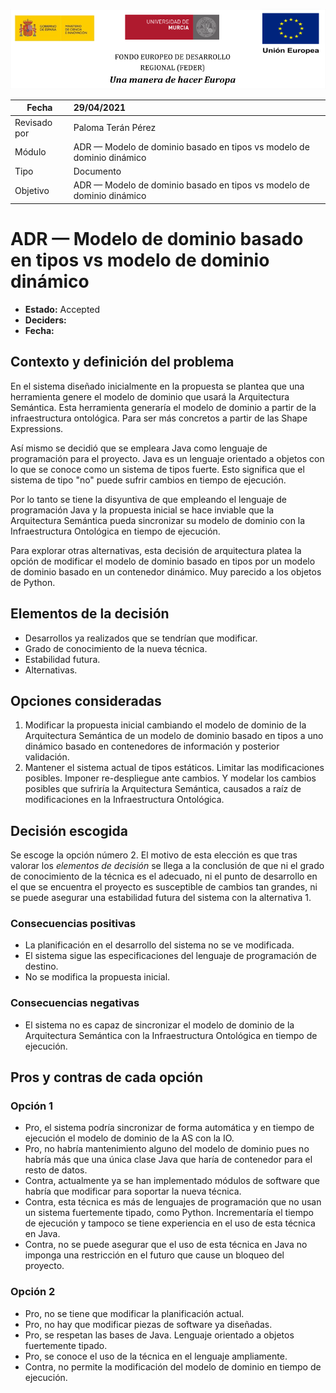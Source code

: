 ![](./resources/logos_feder.png)

| Fecha        | 29/04/2021                                                   |
| ------------ | :----------------------------------------------------------- |
| Revisado por | Paloma Terán Pérez                                           |
| Módulo       | ADR — Modelo de dominio basado en tipos vs modelo de dominio dinámico |
| Tipo         | Documento                                                    |
| Objetivo     | ADR — Modelo de dominio basado en tipos vs modelo de dominio dinámico |



# ADR — Modelo de dominio basado en tipos vs modelo de dominio dinámico

- **Estado:** Accepted
- **Deciders:**
- **Fecha:**

## Contexto y definición del problema

En el sistema diseñado inicialmente en la propuesta se plantea que una herramienta genere el modelo de dominio que usará la Arquitectura Semántica. Esta herramienta generaría el modelo de dominio a partir de la infraestructura ontológica. Para ser más concretos a partir de las Shape Expressions.

Así mismo se decidió que se empleara Java como lenguaje de programación para el proyecto. Java es un lenguaje orientado a objetos con lo que se conoce como un sistema de tipos fuerte. Esto significa que el sistema de tipo "no" puede sufrir cambios en tiempo de ejecución.

Por lo tanto se tiene la disyuntiva de que empleando el lenguaje de programación Java y la propuesta inicial se hace inviable que la Arquitectura Semántica pueda sincronizar su modelo de dominio con la Infraestructura Ontológica en tiempo de ejecución.

Para explorar otras alternativas, esta decisión de arquitectura platea la opción de modificar el modelo de dominio basado en tipos por un modelo de dominio basado en un contenedor dinámico. Muy parecido a los objetos de Python.

## Elementos de la decisión

- Desarrollos ya realizados que se tendrían que modificar.
- Grado de conocimiento de la nueva técnica.
- Estabilidad futura.
- Alternativas.

## Opciones consideradas

1. Modificar la propuesta inicial cambiando el modelo de dominio de la Arquitectura Semántica de un modelo de dominio basado en tipos a uno dinámico basado en contenedores de información y posterior validación.
2. Mantener el sistema actual de tipos estáticos. Limitar las modificaciones posibles. Imponer re-despliegue ante cambios. Y modelar los cambios posibles que sufriría la Arquitectura Semántica, causados a raíz de modificaciones en la Infraestructura Ontológica.

## Decisión escogida

Se escoge la opción número 2. El motivo de esta elección es que tras valorar los *elementos de decisión* se llega a la conclusión de que ni el grado de conocimiento de la técnica es el adecuado, ni el punto de desarrollo en el que se encuentra el proyecto es susceptible de cambios tan grandes, ni se puede asegurar una estabilidad futura del sistema con la alternativa 1.

### Consecuencias positivas

- La planificación en el desarrollo del sistema no se ve modificada.
- El sistema sigue las especificaciones del lenguaje de programación de destino.
- No se modifica la propuesta inicial.

### Consecuencias negativas

- El sistema no es capaz de sincronizar el modelo de dominio de la Arquitectura Semántica con la Infraestructura Ontológica en tiempo de ejecución.

## Pros y contras de cada opción

### Opción 1

- Pro, el sistema podría sincronizar de forma automática y en tiempo de ejecución el modelo de dominio de la AS con la IO.
- Pro, no habría mantenimiento alguno del modelo de dominio pues no habría más que una única clase Java que haría de contenedor para el resto de datos.
- Contra, actualmente ya se han implementado módulos de software que habría que modificar para soportar la nueva técnica.
- Contra, esta técnica es más de lenguajes de programación que no usan un sistema fuertemente tipado, como Python. Incrementaría el tiempo de ejecución y tampoco se tiene experiencia en el uso de esta técnica en Java.
- Contra, no se puede asegurar que el uso de esta técnica en Java no imponga una restricción en el futuro que cause un bloqueo del proyecto.

### Opción 2

- Pro, no se tiene que modificar la planificación actual.
- Pro, no hay que modificar piezas de software ya diseñadas.
- Pro, se respetan las bases de Java. Lenguaje orientado a objetos fuertemente tipado.
- Pro, se conoce el uso de la técnica en el lenguaje ampliamente.
- Contra, no permite la modificación del modelo de dominio en tiempo de ejecución.